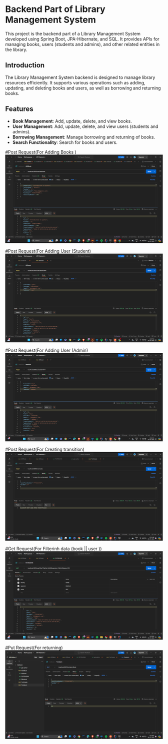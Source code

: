 # Backend Part of Library Management System

This project is the backend part of a Library Management System developed using Spring Boot, JPA-Hibernate, and SQL. It provides APIs for managing books, users (students and admins), and other related entities in the library.


## Introduction
The Library Management System backend is designed to manage library resources efficiently. It supports various operations such as adding, updating, and deleting books and users, as well as borrowing and returning books.

## Features
- **Book Management**: Add, update, delete, and view books.
- **User Management**: Add, update, delete, and view users (students and admins).
- **Borrowing Management**: Manage borrowing and returning of books.
- **Search Functionality**: Search for books and users.

#Post Request(For Adding Books )
  ![Alt text](https://raw.githubusercontent.com/DevPatel7111/Library-Mangment-System-/master/Postman%20Library%20mnag/addbook%20.png)

#Post Request(For Adding User (Student)
  ![Alt text](https://raw.githubusercontent.com/DevPatel7111/Library-Mangment-System-/master/Postman%20Library%20mnag/add%20user%20student%20.png)

#Post Request(For Adding User (Admin)
  ![Alt text](https://raw.githubusercontent.com/DevPatel7111/Library-Mangment-System-/master/Postman%20Library%20mnag/Add%20Admin.png)

#Post Request(For Creating transition)
  ![Alt text](https://github.com/DevPatel7111/Library-Mangment-System-/blob/master/Postman%20Library%20mnag/create%20txn.png?raw=true)

#Get Request(For Filterinh data (book || user ))
  ![Alt text](https://github.com/DevPatel7111/Library-Mangment-System-/blob/master/Postman%20Library%20mnag/filter%20bookk%20or%20user%20.png?raw=true)

#Put Request(For  returning)
  ![Alt text](https://raw.githubusercontent.com/DevPatel7111/Library-Mangment-System-/master/Postman%20Library%20mnag/return%20book.png)
  
